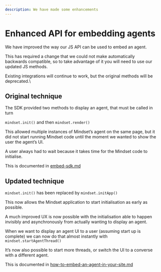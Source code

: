 ```yaml
---
description: We have made some enhancements
---
```


# Enhanced API for embedding agents

We have improved the way our JS API can be used to embed an agent.

This has required a change that we could not make automatically backwards compatible, so to take advantage of it you will need to use our updated JS methods.

Existing integrations will continue to work, but the original methods will be deprecated.\


## Original technique <a href="#original-technique" id="original-technique"></a>

The SDK provided two methods to display an agent, that must be called in turn

`mindset.init()` and then `mindset.render()`

This allowed multiple instances of Mindset’s agent on the same page, but it did not start running Mindset code until the moment we wanted to show the user the agent’s UI.

A user always had to wait because it takes time for the Mindset code to initialise.

This is documented in  [embed-sdk.md](embed-sdk.md "mention")

## Updated technique <a href="#updated-technique" id="updated-technique"></a>

`mindset.init()` has been replaced by `mindset.initApp()`

This now allows the Mindset application to start initialisation as early as possible.

A much improved UX is now possible with the initialisation able to happen invisibly and asynchronously from actually wanting to display an agent.

When we want to display an agent UI to a user (assuming start up is complete) we can now do that almost instantly with `mindset.startAgentThread()`

It’s now also possible to start more threads, or switch the UI to a converse with a different agent.

This is documented in [how-to-embed-an-agent-in-your-site.md](how-to-embed-an-agent-in-your-site.md "mention")
